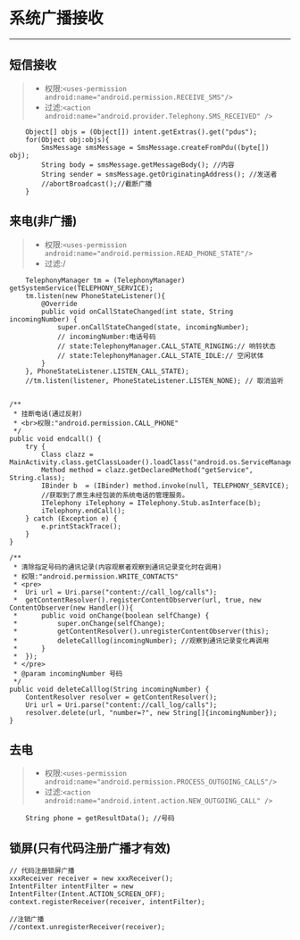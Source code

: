 # 系统广播接收
---
## 短信接收
> - 权限:`<uses-permission android:name="android.permission.RECEIVE_SMS"/>`
> - 过滤:`<action android:name="android.provider.Telephony.SMS_RECEIVED" />`
>
		Object[] objs = (Object[]) intent.getExtras().get("pdus");
		for(Object obj:objs){
			SmsMessage smsMessage = SmsMessage.createFromPdu((byte[]) obj);
			String body = smsMessage.getMessageBody(); //内容
			String sender = smsMessage.getOriginatingAddress(); //发送者
			//abortBroadcast();//截断广播
		}

## 来电(非广播)
> - 权限:`<uses-permission android:name="android.permission.READ_PHONE_STATE"/>`
> - 过滤:/
> 
 		TelephonyManager tm = (TelephonyManager) getSystemService(TELEPHONY_SERVICE);
		tm.listen(new PhoneStateListener(){
			@Override
			public void onCallStateChanged(int state, String incomingNumber) {
				super.onCallStateChanged(state, incomingNumber);
				// incomingNumber:电话号码
				// state:TelephonyManager.CALL_STATE_RINGING:// 响铃状态
				// state:TelephonyManager.CALL_STATE_IDLE:// 空闲状体
			}
		}, PhoneStateListener.LISTEN_CALL_STATE);
		//tm.listen(listener, PhoneStateListener.LISTEN_NONE); // 取消监听


	/**
	 * 挂断电话(通过反射)
	 * <br>权限:"android.permission.CALL_PHONE"
	 */
	public void endcall() {
		try {
			Class clazz = 	MainActivity.class.getClassLoader().loadClass("android.os.ServiceManager");
			Method method = clazz.getDeclaredMethod("getService", String.class);
			IBinder b  = (IBinder) method.invoke(null, TELEPHONY_SERVICE); 
			//获取到了原生未经包装的系统电话的管理服务。
			ITelephony iTelephony = ITelephony.Stub.asInterface(b);
			iTelephony.endCall();
		} catch (Exception e) {
			e.printStackTrace();
		}
	}

>
	/**
	 * 清除指定号码的通讯记录(内容观察者观察到通讯记录变化时在调用)
	 * 权限:"android.permission.WRITE_CONTACTS"
	 * <pre> 
	 * 	Uri url = Uri.parse("content://call_log/calls");
	 *	getContentResolver().registerContentObserver(url, true, new ContentObserver(new Handler()){
	 *		public void onChange(boolean selfChange) {
	 *			super.onChange(selfChange);
	 *			getContentResolver().unregisterContentObserver(this);
	 *			deleteCalllog(incomingNumber); //观察到通讯记录变化再调用
	 *		}
	 *	});
	 * </pre> 
	 * @param incomingNumber 号码
	 */
	public void deleteCalllog(String incomingNumber) {
		ContentResolver resolver = getContentResolver();
		Uri url = Uri.parse("content://call_log/calls");
		resolver.delete(url, "number=?", new String[]{incomingNumber});
	}


## 去电
> - 权限:`<uses-permission android:name="android.permission.PROCESS_OUTGOING_CALLS"/>`
> - 过滤:`<action android:name="android.intent.action.NEW_OUTGOING_CALL" />`
>
		String phone = getResultData(); //号码

## 锁屏(只有代码注册广播才有效)

	// 代码注册锁屏广播
	xxxReceiver receiver = new xxxReceiver();
	IntentFilter intentFilter = new IntentFilter(Intent.ACTION_SCREEN_OFF);
	context.registerReceiver(receiver, intentFilter);

	//注销广播
	//context.unregisterReceiver(receiver); 